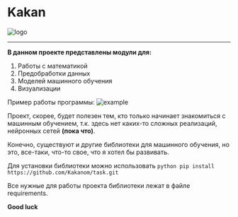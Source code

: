 # Kakan

![logo](https://github.com/Kakanom/task/blob/main/Kakan.ico)

---

**В данном проекте представлены модули для:**
 
1. Работы с математикой
2. Предобработки данных
3. Моделей машинного обучения
4. Визуализации

Пример работы программы:
    ![example](https://github.com/Kakanom/task/blob/main/examle.ico)

Проект, скорее, будет полезен тем, кто только начинает знакомиться с машинным обучением,
т.к. здесь нет каких-то сложных реализаций, нейронных сетей **(пока что)**.

Конечно, существуют и другие библиотеки для машинного обучения,
но это, все-таки, что-то свое, что я хотел бы развивать.

Для установки библиотеки можно использовать
    ```python
        pip install https://github.com/Kakanom/task.git
    ```

Все нужные для работы проекта библиотеки лежат в файле requirements.

**Good luck**
